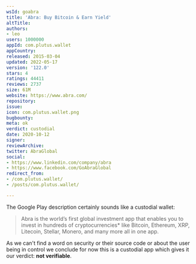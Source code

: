 ```yaml
---
wsId: goabra
title: 'Abra: Buy Bitcoin & Earn Yield'
altTitle: 
authors:
- leo
users: 1000000
appId: com.plutus.wallet
appCountry: 
released: 2015-03-04
updated: 2022-05-17
version: '122.0'
stars: 4
ratings: 44411
reviews: 2737
size: 61M
website: https://www.abra.com/
repository: 
issue: 
icon: com.plutus.wallet.png
bugbounty: 
meta: ok
verdict: custodial
date: 2020-10-12
signer: 
reviewArchive: 
twitter: AbraGlobal
social:
- https://www.linkedin.com/company/abra
- https://www.facebook.com/GoAbraGlobal
redirect_from:
- /com.plutus.wallet/
- /posts/com.plutus.wallet/

---
```


The Google Play description certainly sounds like a custodial wallet:

> Abra is the world’s first global investment app that enables you to invest in
hundreds of cryptocurrencies* like Bitcoin, Ethereum, XRP, Litecoin, Stellar,
Monero, and many more all in one app.

As we can't find a word on security or their source code or about the user being
in control we conclude for now this is a custodial app which gives it our
verdict: **not verifiable**.
